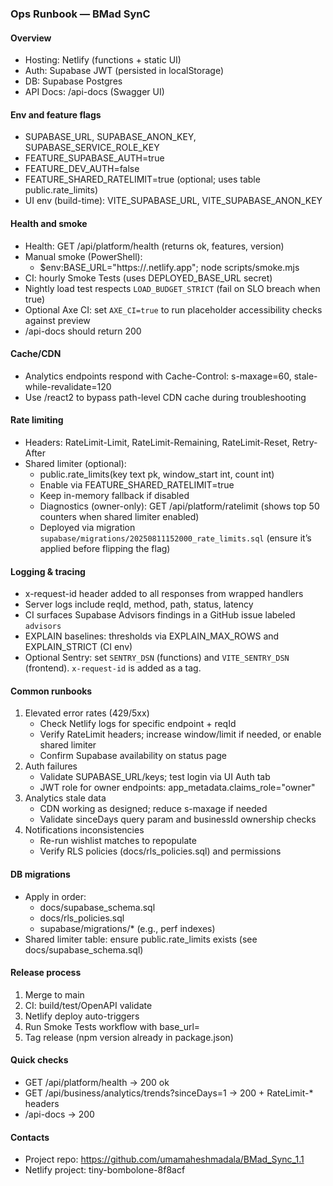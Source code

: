 ### Ops Runbook — BMad SynC

#### Overview
- Hosting: Netlify (functions + static UI)
- Auth: Supabase JWT (persisted in localStorage)
- DB: Supabase Postgres
- API Docs: /api-docs (Swagger UI)

#### Env and feature flags
- SUPABASE_URL, SUPABASE_ANON_KEY, SUPABASE_SERVICE_ROLE_KEY
- FEATURE_SUPABASE_AUTH=true
- FEATURE_DEV_AUTH=false
- FEATURE_SHARED_RATELIMIT=true (optional; uses table public.rate_limits)
- UI env (build-time): VITE_SUPABASE_URL, VITE_SUPABASE_ANON_KEY

#### Health and smoke
- Health: GET /api/platform/health (returns ok, features, version)
- Manual smoke (PowerShell):
  - $env:BASE_URL="https://<site>.netlify.app"; node scripts/smoke.mjs
- CI: hourly Smoke Tests (uses DEPLOYED_BASE_URL secret)
 - Nightly load test respects `LOAD_BUDGET_STRICT` (fail on SLO breach when true)
 - Optional Axe CI: set `AXE_CI=true` to run placeholder accessibility checks against preview
- /api-docs should return 200

#### Cache/CDN
- Analytics endpoints respond with Cache-Control: s-maxage=60, stale-while-revalidate=120
- Use /react2 to bypass path-level CDN cache during troubleshooting

#### Rate limiting
- Headers: RateLimit-Limit, RateLimit-Remaining, RateLimit-Reset, Retry-After
- Shared limiter (optional):
  - public.rate_limits(key text pk, window_start int, count int)
  - Enable via FEATURE_SHARED_RATELIMIT=true
  - Keep in-memory fallback if disabled
  - Diagnostics (owner-only): GET /api/platform/ratelimit (shows top 50 counters when shared limiter enabled)
  - Deployed via migration `supabase/migrations/20250811152000_rate_limits.sql` (ensure it’s applied before flipping the flag)

#### Logging & tracing
- x-request-id header added to all responses from wrapped handlers
- Server logs include reqId, method, path, status, latency
 - CI surfaces Supabase Advisors findings in a GitHub issue labeled `advisors`
 - EXPLAIN baselines: thresholds via EXPLAIN_MAX_ROWS and EXPLAIN_STRICT (CI env)
 - Optional Sentry: set `SENTRY_DSN` (functions) and `VITE_SENTRY_DSN` (frontend). `x-request-id` is added as a tag.

#### Common runbooks
1) Elevated error rates (429/5xx)
   - Check Netlify logs for specific endpoint + reqId
   - Verify RateLimit headers; increase window/limit if needed, or enable shared limiter
   - Confirm Supabase availability on status page
2) Auth failures
   - Validate SUPABASE_URL/keys; test login via UI Auth tab
   - JWT role for owner endpoints: app_metadata.claims_role="owner"
3) Analytics stale data
   - CDN working as designed; reduce s-maxage if needed
   - Validate sinceDays query param and businessId ownership checks
4) Notifications inconsistencies
   - Re-run wishlist matches to repopulate
   - Verify RLS policies (docs/rls_policies.sql) and permissions

#### DB migrations
- Apply in order:
  - docs/supabase_schema.sql
  - docs/rls_policies.sql
  - supabase/migrations/* (e.g., perf indexes)
- Shared limiter table: ensure public.rate_limits exists (see docs/supabase_schema.sql)

#### Release process
1) Merge to main
2) CI: build/test/OpenAPI validate
3) Netlify deploy auto-triggers
4) Run Smoke Tests workflow with base_url=<site>
5) Tag release (npm version already in package.json)

#### Quick checks
- GET /api/platform/health -> 200 ok
- GET /api/business/analytics/trends?sinceDays=1 -> 200 + RateLimit-* headers
- /api-docs -> 200

#### Contacts
- Project repo: https://github.com/umamaheshmadala/BMad_Sync_1.1
- Netlify project: tiny-bombolone-8f8acf


